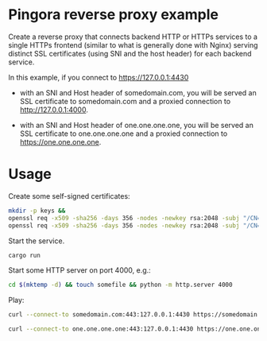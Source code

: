 # Pingora reverse proxy example

Create a reverse proxy that connects backend HTTP or HTTPs services to a single HTTPs frontend (similar to what is generally done with Nginx) serving distinct SSL certificates (using SNI and the host header) for each backend service.

In this example, if you connect to https://127.0.0.1:4430

* with an SNI and Host header of somedomain.com, you will be served an SSL certificate to somedomain.com and a proxied connection to http://127.0.0.1:4000.

* with an SNI and Host header of one.one.one.one, you will be served an SSL certificate to one.one.one.one and a proxied connection to https://one.one.one.one.

# Usage

Create some self-signed certificates:

```bash
mkdir -p keys &&
openssl req -x509 -sha256 -days 356 -nodes -newkey rsa:2048 -subj "/CN=somedomain.com/C=UK/L=London" -keyout keys/some_domain_key.pem -out keys/some_domain_cert.crt &&
openssl req -x509 -sha256 -days 356 -nodes -newkey rsa:2048 -subj "/CN=one.one.one.one/C=UK/L=London" -keyout keys/one_key.pem -out keys/one_cert.crt
```

Start the service.

```bash
cargo run
```

Start some HTTP server on port 4000, e.g.:

```bash
cd $(mktemp -d) && touch somefile && python -m http.server 4000
```

Play:

```bash
curl --connect-to somedomain.com:443:127.0.0.1:4430 https://somedomain.com -vk
```

```bash
curl --connect-to one.one.one.one:443:127.0.0.1:4430 https://one.one.one.one -vk
```
